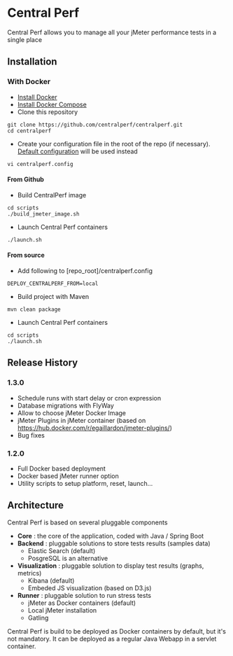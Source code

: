 # Central Perf

Central Perf allows you to manage all your jMeter performance tests in a single place

## Installation

### With Docker

- [Install Docker](https://docs.docker.com/install/)
- [Install Docker Compose](https://docs.docker.com/compose/install/)
- Clone this repository
```
git clone https://github.com/centralperf/centralperf.git
cd centralperf
```
- Create your configuration file in the root of the repo (if necessary). [Default configuration](src/main/docker/.env) will be used instead
```
vi centralperf.config
```

#### From Github
- Build CentralPerf image
```
cd scripts
./build_jmeter_image.sh
```
- Launch Central Perf containers
```
./launch.sh
```

#### From source
- Add following to [repo_root]/centralperf.config
```
DEPLOY_CENTRALPERF_FROM=local
```
- Build project with Maven
```
mvn clean package
```
- Launch Central Perf containers
```
cd scripts
./launch.sh
```

## Release History

### 1.3.0

- Schedule runs with start delay or cron expression
- Database migrations with FlyWay
- Allow to choose jMeter Docker Image
- jMeter Plugins in jMeter container (based on https://hub.docker.com/r/egaillardon/jmeter-plugins/)
- Bug fixes 

### 1.2.0

- Full Docker based deployment
- Docker based jMeter runner option
- Utility scripts to setup platform, reset, launch...

## Architecture

Central Perf is based on several pluggable components
- **Core** : the core of the application, coded with Java / Spring Boot
- **Backend** : pluggable solutions to store tests results (samples data)
    - Elastic Search (default)
    - PosgreSQL is an alternative
- **Visualization** : pluggable solution to display test results (graphs, metrics)
    - Kibana (default)
    - Embeded JS visualization (based on D3.js)
- **Runner** : pluggable solution to run stress tests
    - jMeter as Docker containers (default)
    - Local jMeter installation
    - Gatling
    
 Central Perf is build to be deployed as Docker containers by default, but it's not mandatory. 
 It can be deployed as a regular Java Webapp in a servlet container.
